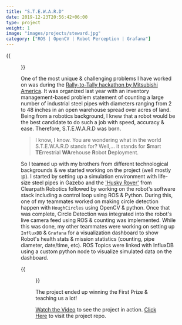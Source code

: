 ```yaml
---
title: "S.T.E.W.A.R.D"
date: 2019-12-23T20:56:42+06:00
type: project
weight: 1
image: "images/projects/steward.jpg"
category: ["ROS | OpenCV | Robot Perception | Grafana"]
---
```


{{<figure src="/images/projects/steward.gif" alt="steward" loading="eager" width="720">}}

One of the most unique & challenging problems I have worked on was during the [Rally-to-Tally hackathon by Mitsubishi America](https://www.hackerearth.com/challenges/hackathon/mitsubishi-americas-hackathon/). It was organized last year with an inventory management-based problem statement of counting a large number of industrial steel pipes with diameters ranging from 2 to 48 inches in an open warehouse spread over acres of land. 
Being from a robotics background, I knew that a robot would be the best candidate to do such a job with speed, accuracy & ease. Therefore, S.T.E.W.A.R.D was born.
> I know, I know. You are wondering what in the world S.T.E.W.A.R.D stands for? Well,... it stands for **S**mart **TE**rrestrial **WA**rehouse **R**obot **D**eployment.

So I teamed up with my brothers from different technological backgrounds & we started working on the project (well mostly :p). 
I started by setting up a simulation environment with life-size steel pipes in Gazebo and the ['Husky Rover'](https://clearpathrobotics.com/husky-unmanned-ground-vehicle-robot/) from Clearpath Robotics followed by working on the robot's software stack including a control loop using ROS & Python. During this, one of my teammates worked on making circle detection happen with `HoughCircles` using OpenCV & python. Once that was complete, Circle Detection was integrated into the robot's live camera feed using ROS & counting was implemented. 
While this was done, my other teammates were working on setting up `InfluxDB` & `Grafana` for a visualization dashboard to show Robot's health stats & mission statistics (counting, pipe diameter, date/time, etc). ROS Topics were linked with InfluxDB using a custom python node to visualize simulated data on the dashboard. 

{{<figure src="/images/projects/grafana_steward.png" alt="steward" loading="eager" width="720">}}

The project ended up winning the First Prize & teaching us a lot!

[Watch the Video](https://www.youtube.com/watch?v=jnn3Y15gVRA) to see the project in action. 
[Click Here](https://github.com/bhavyahoda/STEWARD-Rally-to-Tally) to visit the project repo.
